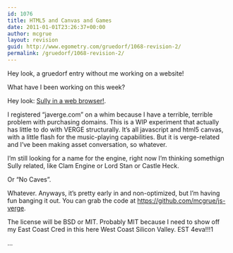 ```yaml
---
id: 1076
title: HTML5 and Canvas and Games
date: 2011-01-01T23:26:37+00:00
author: mcgrue
layout: revision
guid: http://www.egometry.com/gruedorf/1068-revision-2/
permalink: /gruedorf/1068-revision-2/
---
```

Hey look, a gruedorf entry without me working on a website!

What have I been working on this week?

Hey look: <a href=http://javerge.com>Sully in a web browser!</a>.

I registered &#8220;javerge.com&#8221; on a whim because I have a terrible, terrible problem with purchasing domains. This is a WIP experiment that actually has little to do with VERGE structurally. It&#8217;s all javascript and html5 canvas, with a little flash for the music-playing capabilities. But it is verge-related and I&#8217;ve been making asset conversation, so whatever.

I&#8217;m still looking for a name for the engine, right now I&#8217;m thinking somethign Sully related, like Clam Engine or Lord Stan or Castle Heck.

Or &#8220;No Caves&#8221;.

Whatever. Anyways, it&#8217;s pretty early in and non-optimized, but I&#8217;m having fun banging it out. You can grab the code at https://github.com/mcgrue/js-verge. 

The license will be BSD or MIT. Probably MIT because I need to show off my East Coast Cred in this here West Coast Silicon Valley. EST 4eva!!!1

&#8230;